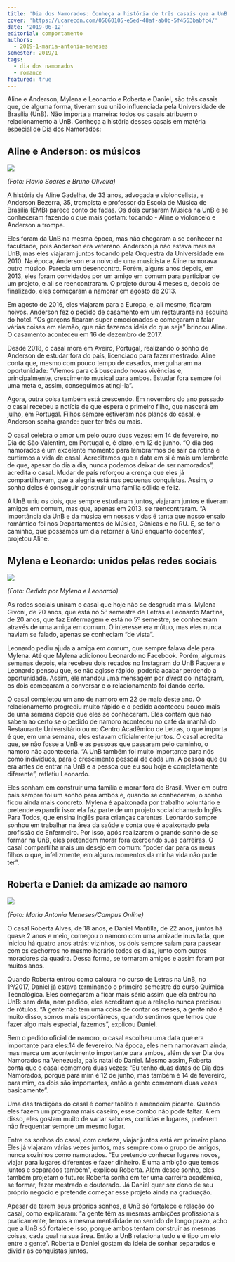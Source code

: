 ```yaml
---
title: 'Dia dos Namorados: Conheça a história de três casais que a UnB uniu'
cover: 'https://ucarecdn.com/05060105-e5ed-48af-ab0b-5f4563babfc4/'
date: '2019-06-12'
editorial: comportamento
authors:
  - 2019-1-maria-antonia-meneses
semester: 2019/1
tags:
  - dia dos namorados
  - romance
featured: true
---
```

Aline e Anderson, Mylena e Leonardo e Roberta e Daniel, são três casais que, de alguma forma, tiveram sua união influenciada pela Universidade de Brasília (UnB). Não importa a maneira: todos os casais atribuem o relacionamento à UnB. Conheça a história desses casais em matéria especial de Dia dos Namorados:

## Aline e Anderson: os músicos

![](https://ucarecdn.com/09a54fc2-2ef0-4855-83f5-916911064fb7/)

_(Foto: Flavio Soares e Bruno Oliveira)_

A história de Aline Gadelha, de 33 anos, advogada e violoncelista, e Anderson Bezerra, 35, trompista e professor da Escola de Música de Brasília (EMB) parece conto de fadas. Os dois cursaram Música na UnB e se conheceram fazendo o que mais gostam: tocando - Aline o violoncelo e Anderson a trompa. 

Eles foram da UnB na mesma época, mas não chegaram a se conhecer na faculdade, pois Anderson era veterano. Anderson já não estava mais na UnB, mas eles viajaram juntos tocando pela Orquestra da Universidade em 2010. Na época, Anderson era noivo de uma musicista e Aline namorava outro músico. Parecia um desencontro. Porém, alguns anos depois, em 2013, eles foram convidados por um amigo em comum para participar de um projeto, e ali se reencontraram. O projeto durou 4 meses e, depois de finalizado, eles começaram a namorar em agosto de 2013. 

Em agosto de 2016, eles viajaram para a Europa, e, ali mesmo, ficaram noivos. Anderson fez o pedido de casamento em um restaurante na esquina do hotel. “Os garçons ficaram super emocionados e começaram a falar várias coisas em alemão, que não fazemos ideia do que seja” brincou Aline. O casamento aconteceu em 16 de dezembro de 2017.

Desde 2018, o casal mora em Aveiro, Portugal, realizando o sonho de Anderson de estudar fora do país, licenciado para fazer mestrado. Aline conta que, mesmo com pouco tempo de casados, mergulharam na oportunidade: “Viemos para cá buscando novas vivências e, principalmente, crescimento musical para ambos. Estudar fora sempre foi uma meta e, assim, conseguimos atingi-la”.

Agora, outra coisa também está crescendo. Em novembro do ano passado o casal recebeu a notícia de que espera o primeiro filho, que nascerá em julho, em Portugal. Filhos sempre estiveram nos planos do casal, e Anderson sonha grande: quer ter três ou mais. 

O casal celebra o amor um pelo outro duas vezes: em 14 de fevereiro, no Dia de São Valentim, em Portugal e, é claro, em 12 de junho. “O dia dos namorados é um excelente momento para lembrarmos de sair da rotina e curtirmos a vida de casal. Acreditamos que a data em si é mais um lembrete de que, apesar do dia a dia, nunca podemos deixar de ser namorados”, acredita o casal. Mudar de país reforçou a crença que eles já compartilhavam, que a alegria está nas pequenas conquistas. Assim, o sonho deles é conseguir construir uma família sólida e feliz. 

A UnB uniu os dois, que sempre estudaram juntos, viajaram juntos e tiveram amigos em comum, mas que, apenas em 2013, se reencontraram. “A importância da UnB e da música em nossas vidas é tanta que nosso ensaio romântico foi nos Departamentos de Música, Cênicas e no RU. E, se for o caminho, que possamos um dia retornar à UnB enquanto docentes”, projetou Aline.

## Mylena e Leonardo: unidos pelas redes sociais

![](https://ucarecdn.com/9896501b-96ae-4387-88b3-002fd30c6d36/-/crop/960x799/0,68/-/preview/)

_(Foto: Cedida por Mylena e Leonardo)_

As redes sociais uniram o casal que hoje não se desgruda mais. Mylena Givoni, de 20 anos, que está no 5º semestre de Letras e Leonardo Martins, de 20 anos, que faz Enfermagem e está no 5º semestre, se conheceram através de uma amiga em comum. O interesse era mútuo, mas eles nunca haviam se falado, apenas se conheciam “de vista”.

Leonardo pediu ajuda a amiga em comum, que sempre falava dele para Mylena. Até que Mylena adicionou Leonardo no Facebook. Porém, algumas semanas depois, ela recebeu dois recados no Instagram do UnB Paquera e Leonardo pensou que, se não agisse rápido, poderia acabar perdendo a oportunidade. Assim, ele mandou uma mensagem por _direct_ do Instagram, os dois começaram a conversar e o relacionamento foi dando certo.

O casal completou um ano de namoro em 22 de maio deste ano. O relacionamento progrediu muito rápido e o pedido aconteceu pouco mais de uma semana depois que eles se conheceram. Eles contam que não sabem ao certo se o pedido de namoro aconteceu no café da manhã do Restaurante Universitário ou no Centro Acadêmico de Letras, o que importa é que, em uma semana, eles estavam oficialmente juntos. O casal acredita que, se não fosse a UnB e as pessoas que passaram pelo caminho, o namoro não aconteceria. “A UnB também foi muito importante para nós como indivíduos, para o crescimento pessoal de cada um. A pessoa que eu era antes de entrar na UnB e a pessoa que eu sou hoje é completamente diferente”, refletiu Leonardo. 

Eles sonham em construir uma família e morar fora do Brasil. Viver em outro país sempre foi um sonho para ambos e, quando se conheceram, o sonho ficou ainda mais concreto. Mylena é apaixonada por trabalho voluntário e pretende expandir isso: ela faz parte de um projeto social chamado Inglês Para Todos, que ensina inglês para crianças carentes. Leonardo sempre sonhou em trabalhar na área da saúde e conta que é apaixonado pela profissão de Enfermeiro. Por isso, após realizarem o grande sonho de se formar na UnB, eles pretendem morar fora exercendo suas carreiras. O casal compartilha mais um desejo em comum: “poder dar para os meus filhos o que, infelizmente, em alguns momentos da minha vida não pude ter”. 

## Roberta e Daniel: da amizade ao namoro

![](https://ucarecdn.com/bef76ce7-05e5-4ad3-8b80-1108ff89dc6d/-/crop/3024x2377/0,780/-/preview/-/enhance/50/)

_(Foto: Maria Antonia Meneses/Campus Online)_

O casal Roberta Alves, de 18 anos, e Daniel Mantilla, de 22 anos, juntos há quase 2 anos e meio, começou o namoro com uma amizade inusitada, que iniciou há quatro anos atrás: vizinhos, os dois sempre saíam para passear com os cachorros no mesmo horário todos os dias, junto com outros moradores da quadra. Dessa forma, se tornaram amigos e assim foram por muitos anos. 

Quando Roberta entrou como caloura no curso de Letras na UnB, no 1º/2017, Daniel já estava terminando o primeiro semestre do curso Química Tecnológica. Eles começaram a ficar mais sério assim que ela entrou na UnB: sem data, nem pedido, eles acreditam que a relação nunca precisou de rótulos. “A gente não tem uma coisa de contar os meses, a gente não é muito disso, somos mais espontâneos, quando sentimos que temos que fazer algo mais especial, fazemos”, explicou Daniel.

Sem o pedido oficial de namoro, o casal escolheu uma data que era importante para eles:14 de fevereiro. Na época, eles nem namoravam ainda, mas marca um acontecimento importante para ambos, além de ser Dia dos Namorados na Venezuela, país natal do Daniel. Mesmo assim, Roberta conta que o casal comemora duas vezes: “Eu tenho duas datas de Dia dos Namorados, porque para mim é 12 de junho, mas também é 14 de fevereiro, para mim, os dois são importantes, então a gente comemora duas vezes basicamente”.

Uma das tradições do casal é comer tablito e amendoim picante. Quando eles fazem um  programa mais caseiro, esse combo não pode faltar. Além disso, eles gostam muito de variar sabores, comidas e lugares, preferem não frequentar sempre um mesmo lugar.

Entre os sonhos do casal, com certeza, viajar juntos está em primeiro plano. Eles já viajaram várias vezes juntos, mas sempre com o grupo de amigos, nunca sozinhos como namorados. “Eu pretendo conhecer lugares novos, viajar para lugares diferentes e fazer dinheiro. É uma ambição que temos juntos e separados também”, explicou Roberta. Além desse sonho, eles também projetam o futuro: Roberta sonha em ter uma carreira acadêmica, se formar, fazer mestrado e doutorado. Já Daniel quer ser dono de seu próprio negócio e pretende começar esse projeto ainda na graduação.

Apesar de terem seus próprios sonhos, a UnB só fortalece e relação do casal, como explicaram: “a gente têm as mesmas ambições profissionais praticamente, temos a mesma mentalidade no sentido de longo prazo, acho que a UnB só fortalece isso, porque ambos tentam construir as mesmas coisas, cada qual na sua área. Então a UnB relaciona tudo e é tipo um elo entre a gente”. Roberta e Daniel gostam da ideia de sonhar separados e dividir as conquistas juntos.
